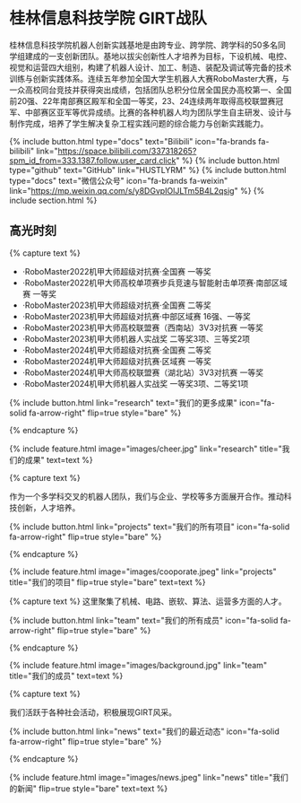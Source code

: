 ---
---

#  桂林信息科技学院 GIRT战队

桂林信息科技学院机器人创新实践基地是由跨专业、跨学院、跨学科的50多名同学组建成的一支创新团队。基地以拔尖创新性人才培养为目标，下设机械、电控、视觉和运营四大组别，构建了机器人设计、加工、制造、装配及调试等完备的技术训练与创新实践体系。连续五年参加全国大学生机器人大赛RoboMaster大赛，与一众高校同台竞技并获得突出成绩，包括团队总积分位居全国民办高校第一、全国前20强、22年南部赛区殿军和全国一等奖，23、24连续两年取得高校联盟赛冠军、中部赛区亚军等优异成绩。比赛的各种机器人均为团队学生自主研发、设计与制作完成，培养了学生解决复杂工程实践问题的综合能力与创新实践能力。

{%
  include button.html
  type="docs"
  text="Bilibili"
  icon="fa-brands fa-bilibili"
  link="https://space.bilibili.com/337318265?spm_id_from=333.1387.follow.user_card.click"
%}
{%
  include button.html
  type="github"
  text="GitHub"
  link="HUSTLYRM"
%}
{%
  include button.html
  type="docs"
  text="微信公众号"
  icon="fa-brands fa-weixin"
  link="https://mp.weixin.qq.com/s/y8DGvpIOlJLTm5B4L2qsig"
%}
{% include section.html %}

## 高光时刻

{% capture text %}

<ul>
  <li>·RoboMaster2022机甲大师超级对抗赛·全国赛 一等奖</li>
  <li>·RoboMaster2022机甲大师高校单项赛步兵竞速与智能射击单项赛·南部区域赛 一等奖</li>
  <li>·RoboMaster2023机甲大师超级对抗赛·全国赛 二等奖</li>
  <li>·RoboMaster2023机甲大师超级对抗赛·中部区域赛 16强、一等奖</li>
  <li>·RoboMaster2023机甲大师高校联盟赛（西南站）3V3对抗赛 一等奖</li>
  <li>·RoboMaster2023机甲大师机器人实战奖 二等奖3项、三等奖2项</li>
  <li>·RoboMaster2024机甲大师超级对抗赛·全国赛 二等奖</li>
  <li>·RoboMaster2024机甲大师超级对抗赛·区域赛 一等奖</li>
  <li>·RoboMaster2024机甲大师高校联盟赛（湖北站）3V3对抗赛 一等奖</li>
  <li>·RoboMaster2024机甲大师机器人实战奖 一等奖3项、二等奖1项</li>
</ul>
{%
  include button.html
  link="research"
  text="我们的更多成果"
  icon="fa-solid fa-arrow-right"
  flip=true
  style="bare"
%}

{% endcapture %}

{%
  include feature.html
  image="images/cheer.jpg"
  link="research"
  title="我们的成果"
  text=text
%}

{% capture text %}

作为一个多学科交叉的机器人团队，我们与企业、学校等多方面展开合作。推动科技创新，人才培养。

{%
  include button.html
  link="projects"
  text="我们的所有项目"
  icon="fa-solid fa-arrow-right"
  flip=true
  style="bare"
%}

{% endcapture %}

{%
  include feature.html
  image="images/cooporate.jpeg"
  link="projects"
  title="我们的项目"
  flip=true
  style="bare"
  text=text
%}




{% capture text %}
这里聚集了机械、电路、嵌软、算法、运营多方面的人才。

{%
  include button.html
  link="team"
  text="我们的所有成员"
  icon="fa-solid fa-arrow-right"
  flip=true
  style="bare"
%}

{% endcapture %}

{%
  include feature.html
  image="images/background.jpg"
  link="team"
  title="我们的成员"
  text=text
%}

{% capture text %}

我们活跃于各种社会活动，积极展现GIRT风采。

{%
  include button.html
  link="news"
  text="我们的最近动态"
  icon="fa-solid fa-arrow-right"
  flip=true
  style="bare"
%}

{% endcapture %}

{%
  include feature.html
  image="images/news.jpeg"
  link="news"
  title="我们的新闻"
  flip=true
  style="bare"
  text=text
%}
